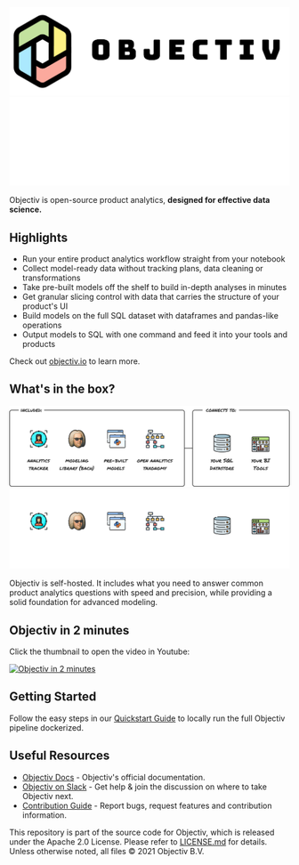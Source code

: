 ![Objectiv Logo](./assets/img/logo-objectiv-large.svg#gh-light-mode-only "Objectiv Logo")
![Objectiv Logo](./assets/img/logo-objectiv-large-dark.svg#gh-dark-mode-only "Objectiv Logo")

Objectiv is open-source product analytics, **designed for effective data science.**

## Highlights
* Run your entire product analytics workflow straight from your notebook
* Collect model-ready data without tracking plans, data cleaning or transformations
* Take pre-built models off the shelf to build in-depth analyses in minutes
* Get granular slicing control with data that carries the structure of your product's UI
* Build models on the full SQL dataset with dataframes and pandas-like operations
* Output models to SQL with one command and feed it into your tools and products

Check out [objectiv.io](https://www.objectiv.io) to learn more.

## What's in the box?
![Objectiv Stack](./assets/img/objectiv-stack.svg#gh-light-mode-only "Objectiv Stack")
![Objectiv Stack](./assets/img/objectiv-stack-dark.svg#gh-dark-mode-only "Objectiv Stack")

Objectiv is self-hosted. It includes what you need to answer common product analytics questions with speed and precision, while
providing a solid foundation for advanced modeling. 

## Objectiv in 2 minutes

Click the thumbnail to open the video in Youtube:

[![Objectiv in 2 minutes](https://youtu.be/msY-hFUpI3A/0.jpg)](https://www.youtube.com/watch?v=msY-hFUpI3A "Objectiv in 2 minutes")

## Getting Started

Follow the easy steps in our [Quickstart Guide](https://objectiv.io/docs/home/quickstart-guide) to locally run the full Objectiv pipeline dockerized.

## Useful Resources

* [Objectiv Docs](https://www.objectiv.io/docs) - Objectiv's official documentation.
* [Objectiv on Slack](https://join.slack.com/t/objectiv-io/shared_invite/zt-u6xma89w-DLDvOB7pQer5QUs5B_~5pg) - Get help & join the discussion on where to take Objectiv next.
* [Contribution Guide](https://www.objectiv.io/docs/home/the-project/contribute) - Report bugs, request features and contribution information.


This repository is part of the source code for Objectiv, which is released under the Apache 2.0 License. Please refer to [LICENSE.md](LICENSE.md) for details. Unless otherwise noted, all files © 2021 Objectiv B.V.

